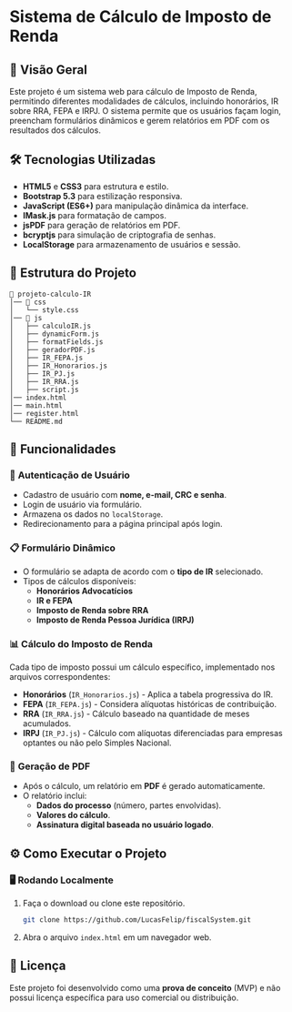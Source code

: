 # Sistema de Cálculo de Imposto de Renda

## 📌 Visão Geral
Este projeto é um sistema web para cálculo de Imposto de Renda, permitindo diferentes modalidades de cálculos, incluindo honorários, IR sobre RRA, FEPA e IRPJ. O sistema permite que os usuários façam login, preencham formulários dinâmicos e gerem relatórios em PDF com os resultados dos cálculos.

## 🛠️ Tecnologias Utilizadas
- **HTML5** e **CSS3** para estrutura e estilo.
- **Bootstrap 5.3** para estilização responsiva.
- **JavaScript (ES6+)** para manipulação dinâmica da interface.
- **IMask.js** para formatação de campos.
- **jsPDF** para geração de relatórios em PDF.
- **bcryptjs** para simulação de criptografia de senhas.
- **LocalStorage** para armazenamento de usuários e sessão.

## 📂 Estrutura do Projeto
```
📁 projeto-calculo-IR
│── 📁 css
│   └── style.css
│── 📁 js
│   ├── calculoIR.js
│   ├── dynamicForm.js
│   ├── formatFields.js
│   ├── geradorPDF.js
│   ├── IR_FEPA.js
│   ├── IR_Honorarios.js
│   ├── IR_PJ.js
│   ├── IR_RRA.js
│   ├── script.js
│── index.html
│── main.html
│── register.html
└── README.md
```

## 🔹 Funcionalidades
### 🔑 **Autenticação de Usuário**
- Cadastro de usuário com **nome, e-mail, CRC e senha**.
- Login de usuário via formulário.
- Armazena os dados no `localStorage`.
- Redirecionamento para a página principal após login.

### 📋 **Formulário Dinâmico**
- O formulário se adapta de acordo com o **tipo de IR** selecionado.
- Tipos de cálculos disponíveis:
    - **Honorários Advocatícios**
    - **IR e FEPA**
    - **Imposto de Renda sobre RRA**
    - **Imposto de Renda Pessoa Jurídica (IRPJ)**

### 📊 **Cálculo do Imposto de Renda**
Cada tipo de imposto possui um cálculo específico, implementado nos arquivos correspondentes:
- **Honorários** (`IR_Honorarios.js`) - Aplica a tabela progressiva do IR.
- **FEPA** (`IR_FEPA.js`) - Considera alíquotas históricas de contribuição.
- **RRA** (`IR_RRA.js`) - Cálculo baseado na quantidade de meses acumulados.
- **IRPJ** (`IR_PJ.js`) - Cálculo com alíquotas diferenciadas para empresas optantes ou não pelo Simples Nacional.

### 📝 **Geração de PDF**
- Após o cálculo, um relatório em **PDF** é gerado automaticamente.
- O relatório inclui:
    - **Dados do processo** (número, partes envolvidas).
    - **Valores do cálculo**.
    - **Assinatura digital baseada no usuário logado**.

## ⚙️ Como Executar o Projeto
### 🖥️ **Rodando Localmente**
1. Faça o download ou clone este repositório.
   ```sh
   git clone https://github.com/LucasFelip/fiscalSystem.git
   ```
2. Abra o arquivo `index.html` em um navegador web.

## 📝 Licença
Este projeto foi desenvolvido como uma **prova de conceito** (MVP) e não possui licença específica para uso comercial ou distribuição.

